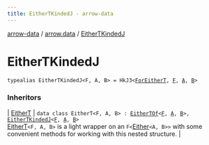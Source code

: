 ```yaml
---
title: EitherTKindedJ - arrow-data
---
```


[arrow-data](../index.html) / [arrow.data](index.html) / [EitherTKindedJ](./-either-t-kinded-j.html)

# EitherTKindedJ

`typealias EitherTKindedJ<F, A, B> = HkJ3<`[`ForEitherT`](-for-either-t.html)`, `[`F`](-either-t-kinded-j.html#F)`, `[`A`](-either-t-kinded-j.html#A)`, `[`B`](-either-t-kinded-j.html#B)`>`

### Inheritors

| [EitherT](-either-t/index.html) | `data class EitherT<F, A, B> : `[`EitherTOf`](-either-t-of.html)`<`[`F`](-either-t/index.html#F)`, `[`A`](-either-t/index.html#A)`, `[`B`](-either-t/index.html#B)`>, `[`EitherTKindedJ`](./-either-t-kinded-j.html)`<`[`F`](-either-t/index.html#F)`, `[`A`](-either-t/index.html#A)`, `[`B`](-either-t/index.html#B)`>`<br>[EitherT](-either-t/index.html)`<F, A, B>` is a light wrapper on an `F<`[Either](#)`<A, B>>` with some convenient methods for working with this nested structure. |

